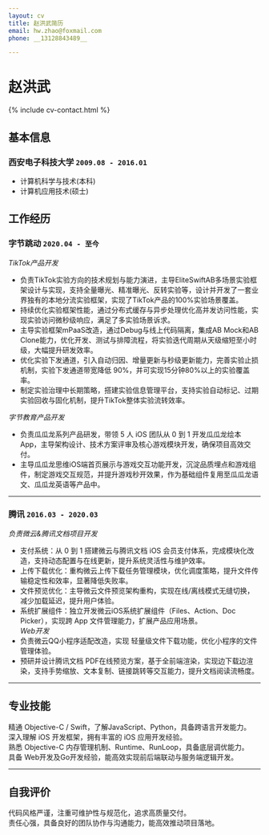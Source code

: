 ```yaml
---
layout: cv
title: 赵洪武简历
email: hw.zhao@foxmail.com
phone: __13128843489__

---
```

# 赵洪武

<!--
include contact information from the front matter
Supported arguments:
    - homepage: url, text
    - phone 13128843489
    - email hw.zhao@foxmail.com
-->
{% include cv-contact.html %}

## 基本信息
### __西安电子科技大学__ `2009.08 - 2016.01`
- 计算机科学与技术(本科)
- 计算机应用技术(硕士)
## 工作经历

### __字节跳动__ `2020.04 - 至今`
_TikTok产品开发_<br>
- 负责TikTok实验方向的技术规划与能力演进，主导EliteSwiftAB多场景实验框架设计与实现，支持全量曝光、精准曝光、反转实验等，设计并开发了一套业界独有的本地分流实验框架，实现了TikTok产品的100%实验场景覆盖。
- 持续优化实验框架性能，通过分布式缓存与异步处理优化高并发访问性能，实现实验访问微秒级响应，满足了多实验场景诉求。<br>
- 主导实验框架mPaaS改造，通过Debug与线上代码隔离，集成AB Mock和AB Clone能力，优化开发、测试与排障流程，将实验迭代周期从天级缩短至小时级，大幅提升研发效率。<br>
- 优化实验下发通道，引入自动归因、增量更新与秒级更新能力，完善实验止损机制，实验下发通道带宽降低 90%，并可实现15分钟80%以上的实验覆盖率。<br>
- 制定实验治理中长期策略，搭建实验信息管理平台，支持实验自动标记、过期实验回收与固化机制，提升TikTok整体实验流转效率。<br>

_字节教育产品开发_<br>
- 负责瓜瓜龙系列产品研发，带领 5 人 iOS 团队从 0 到 1 开发瓜瓜龙绘本 App，主导架构设计、技术方案评审及核心游戏模块开发，确保项目高效交付。<br>
- 主导瓜瓜龙思维iOS端首页展示与游戏交互功能开发，沉淀品质埋点和游戏组件，制定游戏交互规范，并提升游戏秒开效果，作为基础组件复用至瓜瓜龙语文、瓜瓜龙英语等产品中。<br>

------
### __腾讯__ `2016.03 - 2020.03`

_负责微云&腾讯文档项目开发_<br>
- 支付系统：从 0 到 1 搭建微云与腾讯文档 iOS 会员支付体系，完成模块化改造，支持动态配置与在线更新，提升系统灵活性与维护效率。<br>
- 上传下载优化：重构微云上传下载任务管理模块，优化调度策略，提升文件传输稳定性和效率，显著降低失败率。<br>
- 文件预览优化：主导微云文件预览架构重构，实现在线/离线模式无缝切换，减少加载延迟，提升用户体验。<br>
- 系统扩展组件：独立开发微云iOS系统扩展组件（Files、Action、Doc Picker），实现跨 App 文件管理能力，扩展产品应用场景。<br>
_Web开发_<br>
- 负责微云QQ小程序适配改造，实现 轻量级文件下载功能，优化小程序的文件管理体验。<br>
- 预研并设计腾讯文档 PDF在线预览方案，基于全前端渲染，实现边下载边渲染，支持手势缩放、文本复制、链接跳转等交互能力，提升文档阅读流畅度。<br>

------

## 专业技能

精通 Objective-C / Swift，了解JavaScript、Python，具备跨语言开发能力。<br>
深入理解 iOS 开发框架，拥有丰富的 iOS 应用开发经验。<br>
熟悉 Objective-C 内存管理机制、Runtime、RunLoop，具备底层调优能力。<br>
具备 Web开发及Go开发经验，能高效实现前后端联动与服务端逻辑开发。<br>

------
## 自我评价
代码风格严谨，注重可维护性与规范化，追求高质量交付。<br>
责任心强，具备良好的团队协作与沟通能力，能高效推动项目落地。<br>

<!-- ### Footer

Last updated: May 2025 -->
